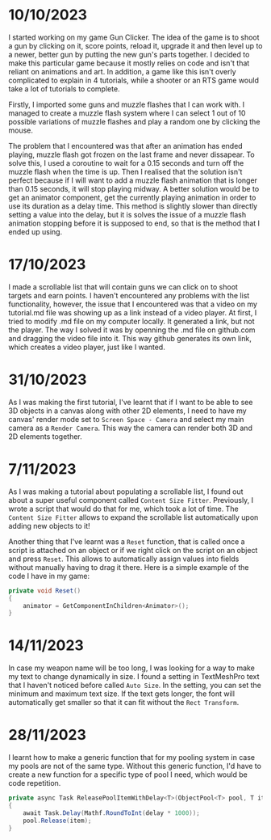 # 10/10/2023
I started working on my game Gun Clicker. The idea of the game is to shoot a gun by clicking on it, score points, reload it, upgrade it and then level up to a newer, better gun by putting the new gun's parts together. I decided to make this particular game because it mostly relies on code and isn't that reliant on animations and art. In addition, a game like this isn't overly complicated to explain in 4 tutorials, while a shooter or an RTS game would take a lot of tutorials to complete.

Firstly, I imported some guns and muzzle flashes that I can work with. I managed to create a muzzle flash system where I can select 1 out of 10 possible variations of muzzle flashes and play a random one by clicking the mouse. 

The problem that I encountered was that after an animation has ended playing, muzzle flash got frozen on the last frame and never dissapear. To solve this, I used a coroutine to wait for a 0.15 seconds and turn off the muzzle flash when the time is up. Then I realised that the solution isn't perfect because if I will want to add a muzzle flash animation that is longer than 0.15 seconds, it will stop playing midway. A better solution would be to get an animator component, get the currently playing animation in order to use its duration as a delay time. This method is slightly slower than directly setting a value into the delay, but it is solves the issue of a muzzle flash animation stopping before it is supposed to end, so that is the method that I ended up using.

# 17/10/2023
I made a scrollable list that will contain guns we can click on to shoot targets and earn points. I haven't encountered any problems with the list functionality, however, the issue that I encountered was that a video on my tutorial.md file was showing up as a link instead of a video player. At first, I tried to modify .md file on my computer locally. It generated a link, but not the player. The way I solved it was by openning the .md file on github.com and dragging the video file into it. This way github generates its own link, which creates a video player, just like I wanted. 

# 31/10/2023
As I was making the first tutorial, I've learnt that if I want to be able to see 3D objects in a canvas along with other 2D elements, I need to have my canvas' render mode set to `Screen Space - Camera` and select my main camera as a `Render Camera`. This way the camera can render both 3D and 2D elements together.

# 7/11/2023
As I was making a tutorial about populating a scrollable list, I found out about a super useful component called `Content Size Fitter`. Previously, I wrote a script that would do that for me, which took a lot of time. The `Content Size Fitter` allows to expand the scrollable list automatically upon adding new objects to it!

Another thing that I've learnt  was a `Reset` function, that is called once a script is attached on an object or if we right click on the script on an object and press `Reset`. This allows to automatically assign values into fields without manually having to drag it there. Here is a simple example of the code I have in my game:
```.cs
private void Reset()
{
    animator = GetComponentInChildren<Animator>();
}
```

# 14/11/2023
In case my weapon name will be too long, I was looking for a way to make my text to change dynamically in size. I found a setting in TextMeshPro text that I haven't noticed before called `Auto Size`. In the setting, you can set the minimum and maximum text size. If the text gets longer, the font will automatically get smaller so that it can fit without the `Rect Transform`.

# 28/11/2023
I learnt how to make a generic function that for my pooling system in case my pools are not of the same type. Without this generic function, I'd have to create a new function for a specific type of pool I need, which would be code repetition.
```.cs
private async Task ReleasePoolItemWithDelay<T>(ObjectPool<T> pool, T item, float delay) where T : class
{
    await Task.Delay(Mathf.RoundToInt(delay * 1000));
    pool.Release(item);
}
```
